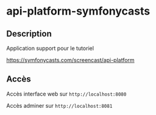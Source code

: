 # api-platform-symfonycasts

## Description 

Application support pour le tutoriel 

https://symfonycasts.com/screencast/api-platform

## Accès

Accès interface web sur `http://localhost:8080`

Accès adminer sur `http://localhost:8081`
